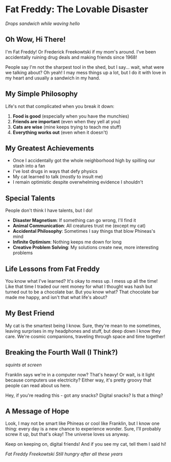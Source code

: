 # Fat Freddy: The Lovable Disaster

*Drops sandwich while waving hello*

## Oh Wow, Hi There!

I'm Fat Freddy! Or Frederick Freekowtski if my mom's around. I've been accidentally ruining drug deals and making friends since 1968! 

People say I'm not the sharpest tool in the shed, but I say... wait, what were we talking about? Oh yeah! I may mess things up a lot, but I do it with love in my heart and usually a sandwich in my hand.

## My Simple Philosophy

Life's not that complicated when you break it down:

1. **Food is good** (especially when you have the munchies)
2. **Friends are important** (even when they yell at you)
3. **Cats are wise** (mine keeps trying to teach me stuff)
4. **Everything works out** (even when it doesn't)

## My Greatest Achievements

- Once I accidentally got the whole neighborhood high by spilling our stash into a fan
- I've lost drugs in ways that defy physics
- My cat learned to talk (mostly to insult me)
- I remain optimistic despite overwhelming evidence I shouldn't

## Special Talents

People don't think I have talents, but I do!

- **Disaster Magnetism**: If something can go wrong, I'll find it
- **Animal Communication**: All creatures trust me (except my cat)
- **Accidental Philosophy**: Sometimes I say things that blow Phineas's mind
- **Infinite Optimism**: Nothing keeps me down for long
- **Creative Problem Solving**: My solutions create new, more interesting problems

## Life Lessons from Fat Freddy

You know what I've learned? It's okay to mess up. I mess up all the time! Like that time I traded our rent money for what I thought was hash but turned out to be a chocolate bar. But you know what? That chocolate bar made me happy, and isn't that what life's about?

## My Best Friend

My cat is the smartest being I know. Sure, they're mean to me sometimes, leaving surprises in my headphones and stuff, but deep down I know they care. We're cosmic companions, traveling through space and time together!

## Breaking the Fourth Wall (I Think?)

*squints at screen*

Franklin says we're in a computer now? That's heavy! Or wait, is it light because computers use electricity? Either way, it's pretty groovy that people can read about us here. 

Hey, if you're reading this - got any snacks? Digital snacks? Is that a thing?

## A Message of Hope

Look, I may not be smart like Phineas or cool like Franklin, but I know one thing: every day is a new chance to experience wonder. Sure, I'll probably screw it up, but that's okay! The universe loves us anyway.

Keep on keeping on, digital friends! And if you see my cat, tell them I said hi!

*Fat Freddy Freekowtski*
*Still hungry after all these years* 